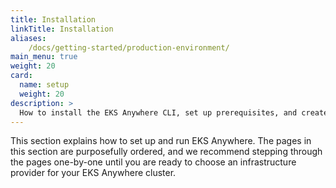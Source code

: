 ```yaml
---
title: Installation
linkTitle: Installation
aliases:
    /docs/getting-started/production-environment/
main_menu: true
weight: 20
card:
  name: setup
  weight: 20
description: >
  How to install the EKS Anywhere CLI, set up prerequisites, and create EKS Anywhere clusters
---
```


<!-- overview -->

This section explains how to set up and run EKS Anywhere. The pages in this section are purposefully ordered, and we recommend stepping through the pages one-by-one until you are ready to choose an infrastructure provider for your EKS Anywhere cluster.

<!-- body -->

